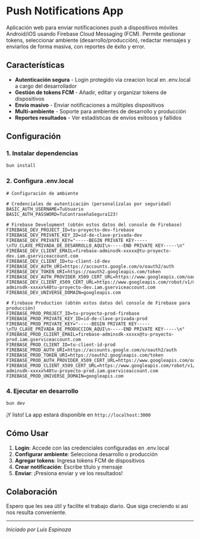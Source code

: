 # Push Notifications App


Aplicación web para enviar notificaciones push a dispositivos móviles Android/iOS usando Firebase Cloud Messaging (FCM). Permite gestionar tokens, seleccionar ambiente (desarrollo/producción), redactar mensajes y enviarlos de forma masiva, con reportes de éxito y error.

## Características

- **Autenticación segura** - Login protegido via creacion local en .env.local a cargo del desarrollador
- **Gestión de tokens FCM** - Añadir, editar y organizar tokens de dispositivos
- **Envío masivo** - Enviar notificaciones a múltiples dispositivos
- **Multi-ambiente** - Soporte para ambientes de desarrollo y producción
- **Reportes resultados** - Ver estadísticas de envíos exitosos y fallidos

## Configuración

### 1. Instalar dependencias
```bash
bun install
```

### 2. Configura .env.local

```env.local
# Configuración de ambiente

# Credenciales de autenticación (personalízalas por seguridad)
BASIC_AUTH_USERNAME=TuUsuario
BASIC_AUTH_PASSWORD=TuContraseñaSegura123!

# Firebase Development (obtén estos datos del console de Firebase)
FIREBASE_DEV_PROJECT_ID=tu-proyecto-dev-firebase
FIREBASE_DEV_PRIVATE_KEY_ID=id-de-clave-privada-dev
FIREBASE_DEV_PRIVATE_KEY="-----BEGIN PRIVATE KEY-----\nTU_CLAVE_PRIVADA_DE_DESARROLLO_AQUI\n-----END PRIVATE KEY-----\n"
FIREBASE_DEV_CLIENT_EMAIL=firebase-adminsdk-xxxxx@tu-proyecto-dev.iam.gserviceaccount.com
FIREBASE_DEV_CLIENT_ID=tu-client-id-dev
FIREBASE_DEV_AUTH_URI=https://accounts.google.com/o/oauth2/auth
FIREBASE_DEV_TOKEN_URI=https://oauth2.googleapis.com/token
FIREBASE_DEV_AUTH_PROVIDER_X509_CERT_URL=https://www.googleapis.com/oauth2/v1/certs
FIREBASE_DEV_CLIENT_X509_CERT_URL=https://www.googleapis.com/robot/v1/metadata/x509/firebase-adminsdk-xxxxx%40tu-proyecto-dev.iam.gserviceaccount.com
FIREBASE_DEV_UNIVERSE_DOMAIN=googleapis.com

# Firebase Production (obtén estos datos del console de Firebase para producción)
FIREBASE_PROD_PROJECT_ID=tu-proyecto-prod-firebase
FIREBASE_PROD_PRIVATE_KEY_ID=id-de-clave-privada-prod
FIREBASE_PROD_PRIVATE_KEY="-----BEGIN PRIVATE KEY-----\nTU_CLAVE_PRIVADA_DE_PRODUCCION_AQUI\n-----END PRIVATE KEY-----\n"
FIREBASE_PROD_CLIENT_EMAIL=firebase-adminsdk-xxxxx@tu-proyecto-prod.iam.gserviceaccount.com
FIREBASE_PROD_CLIENT_ID=tu-client-id-prod
FIREBASE_PROD_AUTH_URI=https://accounts.google.com/o/oauth2/auth
FIREBASE_PROD_TOKEN_URI=https://oauth2.googleapis.com/token
FIREBASE_PROD_AUTH_PROVIDER_X509_CERT_URL=https://www.googleapis.com/oauth2/v1/certs
FIREBASE_PROD_CLIENT_X509_CERT_URL=https://www.googleapis.com/robot/v1/metadata/x509/firebase-adminsdk-xxxxx%40tu-proyecto-prod.iam.gserviceaccount.com
FIREBASE_PROD_UNIVERSE_DOMAIN=googleapis.com
```

### 4. Ejecutar en desarrollo
```bash
bun dev
```

¡Y listo! La app estará disponible en `http://localhost:3000`


## Cómo Usar

1. **Login**: Accede con las credenciales configuradas en .env.local
2. **Configurar ambiente**: Selecciona desarrollo o producción
3. **Agregar tokens**: Ingresa tokens FCM de dispositivos
4. **Crear notificación**: Escribe título y mensaje
5. **Enviar**: ¡Presiona enviar y ve los resultados!

## Colaboración

Espero que les sea útil y facilite el trabajo diario.
Que siga creciendo si asi nos resulta conveniente.

---

*Iniciado por Luis Espinoza*


